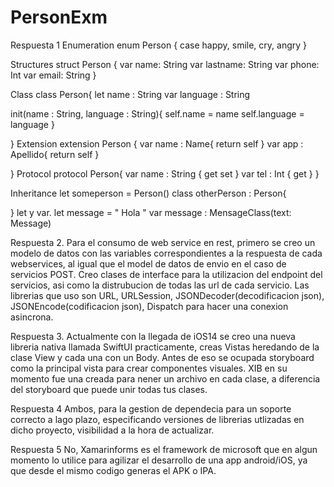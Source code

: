 # PersonExm

Respuesta 1
Enumeration
enum Person {
    case happy, smile, cry, angry
}

Structures
struct Person {
    var name: String
    var lastname: String
    var phone: Int
    var email: String
}

Class
class Person{
  let name : String
  var language : String
  
  init(name : String, language : String){
      self.name = name
      self.language = language
  }
  
}
Extension
extension Person {
  var name : Name{ return self }
  var app : Apellido{ return self }
  
}
Protocol
protocol Person{
  var name : String { get set }
  var tel : Int { get }
}

Inheritance 
let someperson = Person()
class otherPerson : Person{

}
let y var.
let message = " Hola "
var message : MensageClass(text: Message)


Respuesta 2.
Para el consumo de web service en rest, primero se creo un modelo de datos con las variables correspondientes a la respuesta de cada webservices, al igual que el model de datos de envio en el caso de servicios POST. Creo clases de interface para la utilizacion del endpoint del servicios, asi como la distrubucion de todas las url de cada servicio. Las librerias que uso son URL, URLSession, JSONDecoder(decodificacion json), JSONEncode(codificacion json), Dispatch para hacer una conexion asincrona.

Respuesta 3.
Actualmente con la llegada de iOS14 se creo una nueva libreria nativa llamada SwiftUI practicamente, creas Vistas heredando de la clase View y cada una con un Body. Antes de eso se ocupada storyboard como la principal vista para crear componentes visuales. XIB en su momento fue una creada para nener un archivo en cada clase, a diferencia del storyboard que puede unir todas tus clases.

Respuesta 4
Ambos, para la gestion de dependecia para un soporte correcto a lago plazo, especificando versiones de librerias utlizadas en dicho proyecto, visibilidad a la hora de actualizar.

Respuesta 5
No, Xamarinforms es el framework de microsoft que en algun momento lo utilice para agilizar el desarrollo de una app android/iOS, ya que desde el mismo codigo generas el APK o IPA.








